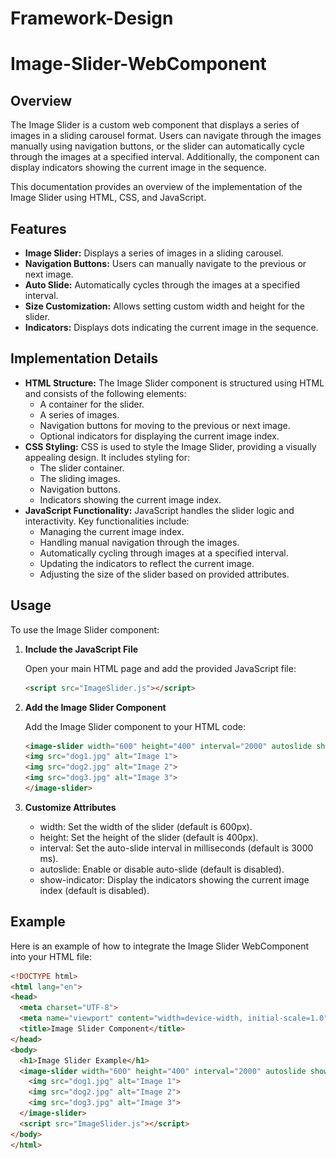 # Framework-Design

# Image-Slider-WebComponent

## Overview

The Image Slider is a custom web component that displays a series of images in a sliding carousel format. Users can navigate through the images manually using navigation buttons, or the slider can automatically cycle through the images at a specified interval. Additionally, the component can display indicators showing the current image in the sequence.

This documentation provides an overview of the implementation of the Image Slider using HTML, CSS, and JavaScript.

## Features

- **Image Slider:** Displays a series of images in a sliding carousel.
- **Navigation Buttons:** Users can manually navigate to the previous or next image.
- **Auto Slide:** Automatically cycles through the images at a specified interval.
- **Size Customization:** Allows setting custom width and height for the slider.
- **Indicators:** Displays dots indicating the current image in the sequence.

## Implementation Details

- **HTML Structure:** The Image Slider component is structured using HTML and consists of the following elements:
  - A container for the slider.
  - A series of images.
  - Navigation buttons for moving to the previous or next image.
  - Optional indicators for displaying the current image index.
- **CSS Styling:** CSS is used to style the Image Slider, providing a visually appealing design. It includes styling for:
  - The slider container.
  - The sliding images.
  - Navigation buttons.
  - Indicators showing the current image index.
- **JavaScript Functionality:** JavaScript handles the slider logic and interactivity. Key functionalities include:
  - Managing the current image index.
  - Handling manual navigation through the images.
  - Automatically cycling through images at a specified interval.
  - Updating the indicators to reflect the current image.
  - Adjusting the size of the slider based on provided attributes.

## Usage

To use the Image Slider component:

1. **Include the JavaScript File**

   Open your main HTML page and add the provided JavaScript file:
   ```html
   <script src="ImageSlider.js"></script>
   ```
2. **Add the Image Slider Component**

   Add the Image Slider component to your HTML code:
    ```html
   <image-slider width="600" height="400" interval="2000" autoslide show-indicator>
    <img src="dog1.jpg" alt="Image 1">
    <img src="dog2.jpg" alt="Image 2">
    <img src="dog3.jpg" alt="Image 3">
    </image-slider>  
   ```
3. **Customize Attributes**
   - width: Set the width of the slider (default is 600px).
   - height: Set the height of the slider (default is 400px).
   - interval: Set the auto-slide interval in milliseconds (default is 3000 ms).
   - autoslide: Enable or disable auto-slide (default is disabled).
   - show-indicator: Display the indicators showing the current image index (default is disabled).
  
## Example

Here is an example of how to integrate the Image Slider WebComponent into your HTML file:

```html
<!DOCTYPE html>
<html lang="en">
<head>
  <meta charset="UTF-8">
  <meta name="viewport" content="width=device-width, initial-scale=1.0">
  <title>Image Slider Component</title>
</head>
<body>
  <h1>Image Slider Example</h1>
  <image-slider width="600" height="400" interval="2000" autoslide show-indicator>
    <img src="dog1.jpg" alt="Image 1">
    <img src="dog2.jpg" alt="Image 2">
    <img src="dog3.jpg" alt="Image 3">
  </image-slider>
  <script src="ImageSlider.js"></script>
</body>
</html>
```
